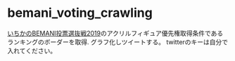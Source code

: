 # bemani_voting_crawling
[いちかのBEMANI投票選抜戦2019](https://p.eagate.573.jp/game/bemani/bvs2019/index.html)のアクリルフィギュア優先権取得条件であるランキングのボーダーを取得.
グラフ化しツイートする。
twitterのキーは自分で入れてください。

